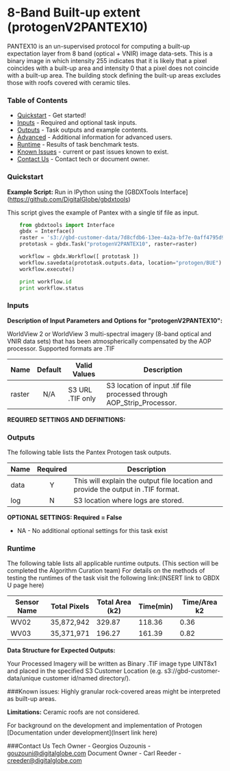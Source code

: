# 8-Band Built-up extent (protogenV2PANTEX10)

PANTEX10 is an un-supervised protocol for computing a built-up expectation layer from 8 band (optical + VNIR) image data-sets. This is a binary image in which intensity 255 indicates that it is likely that a pixel coincides with a built-up area and intensity 0 that a pixel does not coincide with a built-up area.  The building stock defining the built-up areas excludes those with roofs covered with ceramic tiles.


### Table of Contents
 * [Quickstart](#quickstart) - Get started!
 * [Inputs](#inputs) - Required and optional task inputs.
 * [Outputs](#outputs) - Task outputs and example contents.
 * [Advanced](#advanced) - Additional information for advanced users.
 * [Runtime](#runtime) - Results of task benchmark tests.
 * [Known Issues](#known-issues) - current or past issues known to exist.
 * [Contact Us](#contact-us) - Contact tech or document owner.

### Quickstart

**Example Script:** Run in IPython using the [GBDXTools Interface] (https://github.com/DigitalGlobe/gbdxtools)


This script gives the example of Pantex with a single tif file as input.

```python
    from gbdxtools import Interface
    gbdx = Interface()
    raster = 's3://gbd-customer-data/7d8cfdb6-13ee-4a2a-bf7e-0aff4795d927/PathToImage/image.tif'
    prototask = gbdx.Task("protogenV2PANTEX10", raster=raster)

    workflow = gbdx.Workflow([ prototask ])  
    workflow.savedata(prototask.outputs.data, location="protogen/BUE")
    workflow.execute()

    print workflow.id
    print workflow.status
```
### Inputs
**Description of Input Parameters and Options for "protogenV2PANTEX10":**

WorldView 2 or WorldView 3 multi-spectral imagery (8-band optical and VNIR data sets) that has been atmospherically compensated by the AOP processor.  Supported formats are .TIF

Name                     |       Default         |        Valid Values             |   Description
-------------------------|:---------------------:|---------------------------------|-----------------
raster                   |          N/A          | S3 URL   .TIF only              | S3 location of input .tif file processed through AOP_Strip_Processor.

**REQUIRED SETTINGS AND DEFINITIONS:**

### Outputs

The following table lists the Pantex Protogen task outputs.

Name | Required |   Description
-----|:--------:|-----------------
data |     Y    | This will explain the output file location and provide the output in .TIF format.
log  |     N    | S3 location where logs are stored.

**OPTIONAL SETTINGS: Required = False**

* NA - No additional optional settings for this task exist

### Runtime

The following table lists all applicable runtime outputs. (This section will be completed the Algorithm Curation team)
For details on the methods of testing the runtimes of the task visit the following link:(INSERT link to GBDX U page here)

  Sensor Name  |  Total Pixels  |  Total Area (k2)  |  Time(min)  |  Time/Area k2
--------|:----------:|-----------|----------------|---------------
WV02|35,872,942|329.87|118.36 |0.36|
WV03|35,371,971|196.27| 161.39|0.82 |


**Data Structure for Expected Outputs:**

Your Processed Imagery will be written as Binary .TIF image type UINT8x1 and placed in the specified S3 Customer Location (e.g.  s3://gbd-customer-data/unique customer id/named directory/).  

###Known issues:  Highly granular rock-covered areas might be interpreted as built-up areas.

**Limitations:** Ceramic roofs are not considered.  


For background on the development and implementation of  Protogen  [Documentation under development](Insert link here)

###Contact Us
Tech Owner - Georgios Ouzounis - gouzouni@digitalglobe.com
Document Owner - Carl Reeder - creeder@digitalglobe.com
